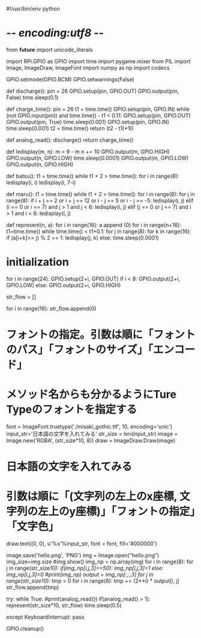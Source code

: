 #!/usr/bin/env python
# -*- encoding:utf8  -*-
from __future__ import unicode_literals

import RPi.GPIO as GPIO
import time
import  pygame.mixer
from PIL import Image, ImageDraw, ImageFont
import numpy as np
import codecs

GPIO.setmode(GPIO.BCM)
GPIO.setwarnings(False)

def discharge():
    pin = 26
    GPIO.setup(pin, GPIO.OUT)
    GPIO.output(pin, False)
    time.sleep(0.1)

def charge_time():
    pin = 26
    t1 = time.time()
    GPIO.setup(pin, GPIO.IN)
    while (not GPIO.input(pin)) and time.time() - t1 < 0.11:
        GPIO.setup(pin, GPIO.OUT)
        GPIO.output(pin, True)
        time.sleep(0.001)
        GPIO.setup(pin, GPIO.IN)
        time.sleep(0.001)
    t2 = time.time()
    return (t2 - t1)*10


def analog_read():
    discharge()
    return charge_time()


def ledisplay(m, n):
    m = 9 - m
    n += 10
    GPIO.output(m, GPIO.HIGH)
    GPIO.output(n, GPIO.LOW)
    time.sleep(0.0001)
    GPIO.output(m, GPIO.LOW)
    GPIO.output(n, GPIO.HIGH)

def batsu():
    t1 = time.time()
    while t1 + 2 > time.time():
        for i in range(8):
            ledisplay(i, i)
            ledisplay(i, 7-i)

def  maru():
    t1 = time.time()
    while t1 + 2 > time.time():
        for i in range(8):
            for j in range(8):
                if i + j == 2 or i + j == 12 or i - j == 5 or i - j == -5:
                    ledisplay(i, j)
                elif (i == 0 or i == 7) and j > 1 and j < 6:
                    ledisplay(i, j)
                elif (j == 0 or j == 7) and i > 1 and i < 6:
                    ledisplay(i, j)

def represent(n, a):
    for i in range(16):
        a.append (0)
    for i in range(n+16):
        t1=time.time()
        while time.time() < t1+0.1:
            for j in range(8):
                for k in range(16):
                    if  (a[i+k]>> j)  % 2 == 1:
                        ledisplay(j, k)
                    else:
                        time.sleep(0.0001)

# initialization

for i in range(24):
        GPIO.setup(2+i, GPIO.OUT)
        if i < 8:
            GPIO.output(2+i, GPIO.LOW)
        else:
            GPIO.output(2+i, GPIO.HIGH)

str_flow = []

for i in range(16):
    str_flow.append(0)

# フォントの指定。引数は順に「フォントのパス」「フォントのサイズ」「エンコード」
# メソッド名からも分かるようにTure Typeのフォントを指定する
font = ImageFont.truetype('./misaki_gothic.ttf',
                          10, encoding='unic')
input_str='日本語の文字を入れてみる'
str_size = len(input_str)
image = Image.new('RGBA', (str_size*10, 8))
draw = ImageDraw.Draw(image)

# 日本語の文字を入れてみる
# 引数は順に「(文字列の左上のx座標, 文字列の左上のy座標)」「フォントの指定」「文字色」
draw.text((0, 0), u'%s'%input_str, font = font, fill='#000000')

image.save('hello.png', 'PNG')
img = Image.open("hello.png")
img_size=img.size
#img.show()
img_np = np.array(img)
for i in range(8):
    for j in range(str_size*10):
        if(img_np[i,j,3]>=50):
            img_np[i,j,3]=1
        else:
            img_np[i,j,3]=0
#print(img_np)
output = img_np[:,:,3]
for j in range(str_size*10):
    tmp = 0
    for i in range(8):
        tmp += (2**i) * output[i, j]
    str_flow.append(tmp)

try:
    while True:
        #print(analog_read())
        if(analog_read() > 1):
            represent(str_size*10, str_flow)
        time.sleep(0.5)
    
except KeyboardInterrupt:
    pass

GPIO.cleanup()
